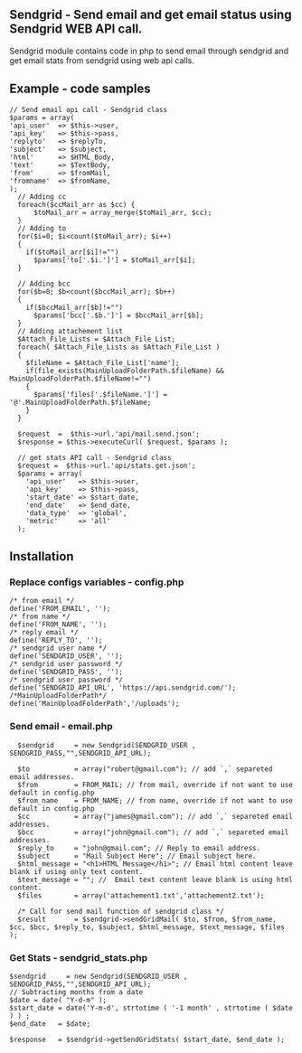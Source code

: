 ## Sendgrid - Send email and get email status using Sendgrid WEB API call.
Sendgrid module contains code in php to send email through sendgrid and get email stats from sendgrid using web api calls.

## Example - code samples

  	// Send email api call - Sendgrid class
	$params = array(
	'api_user'  => $this->user,
	'api_key'   => $this->pass,
	'replyto'   => $replyTo,
	'subject'   => $subject,
	'html'      => $HTML_Body,
	'text'      => $TextBody,
	'from'      => $fromMail,
	'fromname'  => $fromName,
	);
      // Adding cc
      foreach($ccMail_arr as $cc) {
          $toMail_arr = array_merge($toMail_arr, $cc);
      }
      // Adding to
      for($i=0; $i<count($toMail_arr); $i++)
      {
        if($toMail_arr[$i]!="")
          $params['to['.$i.']'] = $toMail_arr[$i];
      }
       
      // Adding bcc
      for($b=0; $b<count($bccMail_arr); $b++)
      {
        if($bccMail_arr[$b]!="")
          $params['bcc['.$b.']'] = $bccMail_arr[$b];
      }      
      // Adding attachement list
      $Attach_File_Lists = $Attach_File_List; 
      foreach( $Attach_File_Lists as $Attach_File_List )
      {
        $fileName = $Attach_File_List['name'];        
        if(file_exists(MainUploadFolderPath.$fileName) && MainUploadFolderPath.$fileName!="")
        {
          $params['files['.$fileName.']'] = '@'.MainUploadFolderPath.$fileName;          
        }
      }
    
      $request  =  $this->url.'api/mail.send.json';
      $response = $this->executeCurl( $request, $params );

      // get stats API call - Sendgrid class
      $request =  $this->url.'api/stats.get.json';
      $params = array(
        'api_user'   => $this->user,
        'api_key'    => $this->pass,
        'start_date' => $start_date,
        'end_date'   => $end_date,
        'data_type'  => 'global',
        'metric'     => 'all'
      ); 
## Installation
### Replace configs variables - config.php
	/* from email */
	define('FROM_EMAIL', '');
	/* from name */
	define('FROM_NAME', '');
	/* reply email */
	define('REPLY_TO', ''); 
	/* sendgrid user name */
	define('SENDGRID_USER', '');
	/* sendgrid user password */
	define('SENDGRID_PASS', '');
	/* sendgrid user password */
	define('SENDGRID_API_URL', 'https://api.sendgrid.com/');
	/*MainUploadFolderPath*/
	define('MainUploadFolderPath','/uploads');
	
### Send email - email.php
	  $sendgrid     = new Sendgrid(SENDGRID_USER , SENDGRID_PASS,"",SENDGRID_API_URL);
	
	  $to           = array("robert@gmail.com"); // add `,` separeted email addresses.
	  $from         = FROM_MAIL; // from mail, override if not want to use default in config.php
	  $from_name    = FROM_NAME; // from name, override if not want to use default in config.php
	  $cc           = array("james@gmail.com"); // add `,` separeted email addresses.
	  $bcc          = array("john@gmail.com"); // add `,` separeted email addresses.
	  $reply_to     = "john@gmail.com"; // Reply to email address.
	  $subject      = "Mail Subject Here"; // Email subject here.
	  $html_message = "<h1>HTML Message</h1>"; // Email html content leave blank if using only text content.
	  $text_message = ""; //  Email text content leave blank is using html content. 
	  $files        = array('attachement1.txt','attachement2.txt'); 
	
	  /* Call for send mail function of sendgrid class */
	  $result       = $sendgrid->sendGridMail( $to, $from, $from_name, $cc, $bcc, $reply_to, $subject, $html_message, $text_message, $files ); 


### Get Stats  - sendgrid_stats.php
   	$sendgrid     = new Sendgrid(SENDGRID_USER , SENDGRID_PASS,"",SENDGRID_API_URL);
	// Subtracting months from a date
	$date = date( "Y-d-m" );
	$start_date = date('Y-m-d', strtotime ( '-1 month' , strtotime ( $date ) ) ;	
	$end_date   = $date;

	$response   = $sendgrid->getSendGridStats( $start_date, $end_date );
